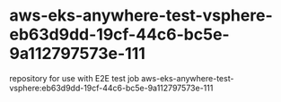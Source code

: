 # aws-eks-anywhere-test-vsphere-eb63d9dd-19cf-44c6-bc5e-9a112797573e-111
repository for use with E2E test job aws-eks-anywhere-test-vsphere:eb63d9dd-19cf-44c6-bc5e-9a112797573e-111
